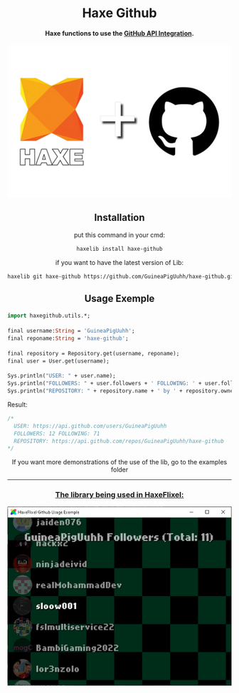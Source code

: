 <div align="center"> 
  <h1>Haxe Github</h1>
  <h4>
  Haxe functions to use the
  <a href='https://docs.github.com/en/rest?apiVersion=2022-11-28'>GitHub API Integration</a>.
  </h4>
  <img src="img/imgSharp.png" width=550/>
  <h2>Installation</h2>

  put this command in your cmd:
  ```bash
  haxelib install haxe-github
  ```

  if you want to have the latest version of Lib:
  ```bash
  haxelib git haxe-github https://github.com/GuineaPigUuhh/haxe-github.git
  ```

  <h2>Usage Exemple</h2>
</div>

```haxe
import haxegithub.utils.*;

final username:String = 'GuineaPigUuhh';
final reponame:String = 'haxe-github';

final repository = Repository.get(username, reponame);
final user = User.get(username);

Sys.println("USER: " + user.name);
Sys.println("FOLLOWERS: " + user.followers + ' FOLLOWING: ' + user.following);
Sys.println("REPOSITORY: " + repository.name + ' by ' + repository.owner.login);
```
Result:
```haxe
/*
  USER: https://api.github.com/users/GuineaPigUuhh
  FOLLOWERS: 12 FOLLOWING: 71
  REPOSITORY: https://api.github.com/repos/GuineaPigUuhh/haxe-github
*/
```

<div align="center"> 
  If you want more demonstrations of the use of the lib, go to the examples folder

  ---

  <h3><a href="https://github.com/GuineaPigUuhh/HaxeFlixel-Github-Exemple">The library being used in HaxeFlixel:</a></h3>

  <img src="https://raw.githubusercontent.com/GuineaPigUuhh/HaxeFlixel-Github-Exemple/main/img/view.png" width=600/>
</div>
